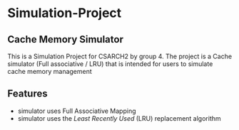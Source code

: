 # Simulation-Project
## Cache Memory Simulator 
This is a Simulation Project for CSARCH2 by group 4. The project is a Cache simulator (Full associative / LRU) that is intended for users to simulate cache memory management

## Features
- simulator uses Full Associative Mapping
- simulator uses the *Least Recently Used* (LRU) replacement algorithm
